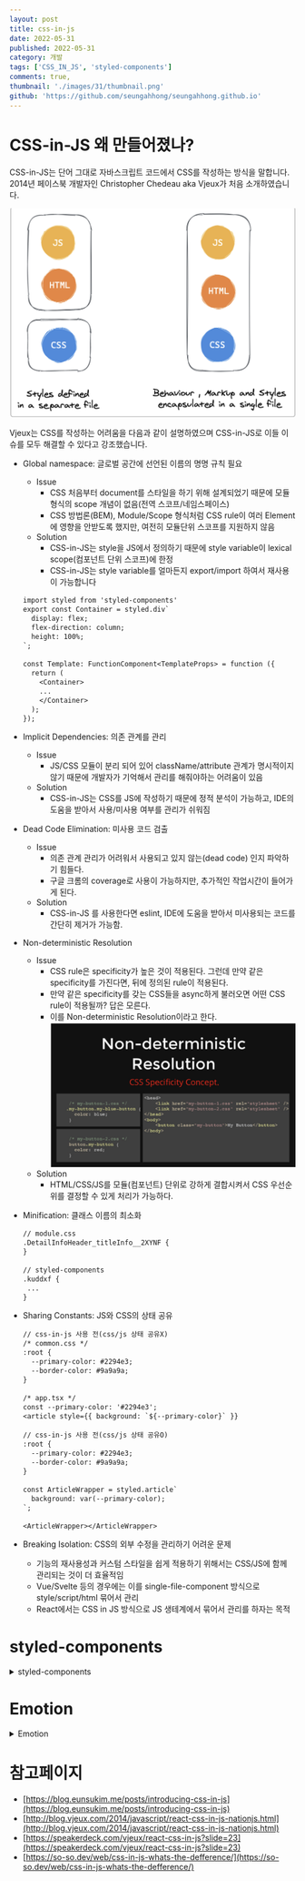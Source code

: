 ```yaml
---
layout: post
title: css-in-js
date: 2022-05-31
published: 2022-05-31
category: 개발
tags: ['CSS_IN_JS', 'styled-components']
comments: true,
thumbnail: './images/31/thumbnail.png'
github: 'https://github.com/seungahhong/seungahhong.github.io'
---
```


# CSS-in-JS 왜 만들어졌나?

CSS-in-JS는 단어 그대로 자바스크립트 코드에서 CSS를 작성하는 방식을 말합니다. 2014년 페이스북 개발자인 Christopher Chedeau aka Vjeux가 처음 소개하였습니다.

![Untitled](./images/31/Untitled.png)

Vjeux는 CSS를 작성하는 어려움을 다음과 같이 설명하였으며 CSS-in-JS로 이들 이슈를 모두 해결할 수 있다고 강조했습니다.

- Global namespace: 글로벌 공간에 선언된 이름의 명명 규칙 필요

  - Issue
    - CSS 처음부터 document를 스타일을 하기 위해 설계되었기 때문에 모듈형식의 scope 개념이 없음(전역 스코프/네임스페이스)
    - CSS 방법론(BEM), Module/Scope 형식처럼 CSS rule이 여러 Element에 영향을 안받도록 했지만, 여전히 모듈단위 스코프를 지원하지 않음
  - Solution
    - CSS-in-JS는 style을 JS에서 정의하기 때문에 style variable이 lexical scope(컴포넌트 단위 스코프)에 한정
    - CSS-in-JS는 style variable를 얼마든지 export/import 하여서 재사용이 가능합니다

  ```tsx
  import styled from 'styled-components'
  export const Container = styled.div`
    display: flex;
    flex-direction: column;
    height: 100%;
  `;

  const Template: FunctionComponent<TemplateProps> = function ({
    return (
      <Container>
      ...
      </Container>
    );
  });
  ```

- Implicit Dependencies: 의존 관계를 관리
  - Issue
    - JS/CSS 모듈이 분리 되어 있어 className/attribute 관계가 명시적이지 않기 때문에 개발자가 기억해서 관리를 해줘야하는 어려움이 있음
  - Solution
    - CSS-in-JS는 CSS를 JS에 작성하기 때문에 정적 분석이 가능하고, IDE의 도움을 받아서 사용/미사용 여부를 관리가 쉬워짐
- Dead Code Elimination: 미사용 코드 검출
  - Issue
    - 의존 관계 관리가 어려워서 사용되고 있지 않는(dead code) 인지 파악하기 힘들다.
    - 구글 크롬의 coverage로 사용이 가능하지만, 추가적인 작업시간이 들어가게 된다.
  - Solution
    - CSS-in-JS 를 사용한다면 eslint, IDE에 도움을 받아서 미사용되는 코드를 간단히 제거가 가능함.
- Non-deterministic Resolution
  - Issue
    - CSS rule은 specificity가 높은 것이 적용된다. 그런데 만약 같은 specificity를 가진다면, 뒤에 정의된 rule이 적용된다.
    - 만약 같은 specificity를 갖는 CSS들을 async하게 불러오면 어떤 CSS rule이 적용될까? 답은 모른다.
    - 이를 Non-deterministic Resolution이라고 한다.
      ![Untitled](./images/31/Untitled1.png)
  - Solution
    - HTML/CSS/JS를 모듈(컴포넌트) 단위로 강하게 결합시켜서 CSS 우선순위를 결정할 수 있게 처리가 가능하다.
- Minification: 클래스 이름의 최소화

  ```tsx
  // module.css
  .DetailInfoHeader_titleInfo__2XYNF {
  }

  // styled-components
  .kuddxf {
   ...
  }
  ```

- Sharing Constants: JS와 CSS의 상태 공유

  ```tsx
  // css-in-js 사용 전(css/js 상태 공유X)
  /* common.css */
  :root {
    --primary-color: #2294e3;
    --border-color: #9a9a9a;
  }

  /* app.tsx */
  const --primary-color: '#2294e3';
  <article style={{ background: `${--primary-color}` }}

  // css-in-js 사용 전(css/js 상태 공유O)
  :root {
    --primary-color: #2294e3;
    --border-color: #9a9a9a;
  }

  const ArticleWrapper = styled.article`
    background: var(--primary-color);
  `;

  <ArticleWrapper></ArticleWrapper>

  ```

- Breaking Isolation: CSS의 외부 수정을 관리하기 어려운 문제
  - 기능의 재사용성과 커스텀 스타일을 쉽게 적용하기 위해서는 CSS/JS에 함께 관리되는 것이 더 효율적임
  - Vue/Svelte 등의 경우에는 이를 single-file-component 방식으로 style/script/html 묶어서 관리
  - React에서는 CSS in JS 방식으로 JS 생테계에서 묶어서 관리를 하자는 목적

# styled-components

<details>
  <summary>styled-components</summary>

**설치**

```bash
$ npm install styled-components
# or
$ yarn add styled-components
```

기본사용법( sass 문법 지원 )

```jsx
import React from 'react';
import styled from 'styled-components';

const Circle = styled.div`
  width: 5rem;
  height: 5rem;
  background: black;
  border-radius: 50%;

  > a {
    color: #bfcbd9;
    text-decoration: none;
  }

  &:hover {
    opacity: 0.1;
  }
`;

export const AutoLayoutStyle = css`
  width: 100%;
  height: 100%;
`;

function App() {
  return <Circle />;
}

export default App;
```

Sass - lighten() 또는 darken() : polished

```
yarn add polished

import React from 'react';
import styled from 'styled-components';
import { darken, lighten } from 'polished';

const StyledButton = styled.button`
  background: darken($w9-color-primary, 20%); - scss

  /* 색상 */
  background: #228be6;
  &:hover {
    background: ${lighten(0.1, '#228be6')}; - polished
  }
  &:active {
    background: ${darken(0.1, '#228be6')}; - polished
  }

`;

function Button({ children, ...rest }) {
  return <StyledButton {...rest}>{children}</StyledButton>;
}

export default Button;
```

전역스타일을 적용할 경우 ThemeProvider

스타일링을 시작하기 앞서, 자주 사용하게 될 색상 코드, 사이즈, 폰트, 미디어 쿼리 등의 정보를 변수로 생성해 사용하면 일관적인 스타일 관리가 가능합니다

```jsx
import React from 'react';
import styled, { ThemeProvider } from 'styled-components';
import Button from './components/Button';

const AppBlock = styled.div`
  width: 512px;
  margin: 0 auto;
  margin-top: 4rem;
  border: 1px solid black;
  padding: 1rem;
`;

function App() {
  return (
    <ThemeProvider
      theme={{
        palette: {
          blue: '#228be6',
          gray: '#495057',
          pink: '#f06595',
        },
      }}
    >
      <AppBlock>
        <Button color="gray">BUTTON</Button>
        <Button color="gray">BUTTON</Button>
        <Button color="pink">BUTTON</Button>
      </AppBlock>
    </ThemeProvider>
  );
}

export default App;
```

컴포넌트 상속

```jsx
export const TileDiv = styled.div`
  display: flex;
  flex: 1;
  margin: 0 auto;
  max-width: 1550px;
`;

import { TileDiv } from './styles/CommonStyle';

const ContactDiv = styled(TileDiv)`
  flex-direction: column;
  padding: 5px;
  box-sizing: border-box;
`;
```

css 삽입

```jsx
export const AutoLayoutStyle = css`
  width: 100%;
  height: 100%;
`;

export const DirectSizeStyle = ({ width, height }) => css`
  width: ${width};
  min-width: ${width};
  height: ${height};
  min-height: ${height};
`;

import { AutoLayoutStyle } from './styles/CommonStyle';
const IntroduceDiv = styled.div`
  ${AutoLayoutStyle};
  ${DirectSizeStyle({ width: '200px', height: '200px' })};
`;

const CompItemContentTitleDiv = styled.div`
  display: flex;
  color: #008073;
  font-size: 20px;
  font-weight: 600;

  ${css`
    > span {
      cursor: pointer;
      height: 12px;
      padding-bottom: 10px;
      &:hover {
        border-bottom: 2px solid #008073;
      }
    }
  `}
`;
```

데이터 삽입(특히, 이미지)

```jsx
import HomeImg from '../../imgs/bg-home.jpg';
const HomeBody = styled.div`
  background: url(${HomeImg}) no-repeat center center;
`;
```

props 전달 및 분기처리

```jsx
const SideBarDiv = styled.div`
  ${AutoLayoutStyle};
  max-width: ${props => (props.isSidebarOpen ? '170px' : '0px')};
  max-width: ${props => (props.isSidebarOpen ? '170px' : '0px')};
`;

function SideBar({ isSidebarOpen }) {
  return <SideBarDiv isSidebarOpen={isSidebarOpen} />;
}
```

attribute 처리

```jsx
import circle from '../../../imgs/circle.svg';
export const ListItemCircleImg = styled.img.attrs({
  src: circle,
  alt: '',
})`
  margin-right: 5px;
`;

const PasswordInput = styled.input.attrs(props => ({
  // Every <PasswordInput /> should be type="password"
  type: 'password',
}))``;
```

전역스타일 처리(createGlobalStyle)

```jsx
import React from "react";
    import styled, { createGlobalStyle } from "styled-components";

    const GlobalStyle = createGlobalStyle`
			*, *::before, *::after {
			    box-sizing: border-box;
			  }
      body {
        margin: 50px;
        padding: 50px;
        background-color: black;
      }
    `;
    ...
    const App = () => {
      return (
        <Container>
          <GlobalStyle />
          <Button>버튼1</Button>
          <Button color="red">버튼2</Button>
        </Container>
      );
    };

import theme from '/src/styles/theme'

return (
    <ThemeProvider theme={theme}>
      <GlobalStyle />
      <Header switchTheme={switchTheme} />
      <Container currentThemeText={currentThemeText} />
    </ThemeProvider>
  );

const GlobalStyle = createGlobalStyle`
    ${reset};
    ${customReset};

    html {
      font-size: 62.5%; //1rem = 10px;
    }

    ${({ theme }) => {
      return css`
        body {
          font-family: ${theme.fonts.family.base};
          font-weight: ${theme.fonts.weight.normal};
          font-size: ${theme.fonts.size.base};
        }
      `;
    }}
`;
```

animations

```jsx
// Create the keyframes
const rotate = keyframes`
  from {
    transform: rotate(0deg);
  }

  to {
    transform: rotate(360deg);
  }
`;

// Here we create a component that will rotate everything we pass in over two seconds
const Rotate = styled.div`
  display: inline-block;
  animation: ${rotate} 2s linear infinite;
  padding: 2rem 1rem;
  font-size: 1.2rem;
`;

render(<Rotate>&lt; 💅🏾 &gt;</Rotate>);
```

SCSS import 가능

```jsx
import { createGlobalStyle, css } from 'styled-components';
import reset from 'styled-reset';
import customReset from './customReset.scss'; // waffle에 scss 도입가능한지 확인??

const GlobalStyle = createGlobalStyle`
    ${reset};
    ${customReset};

    html {
      font-size: 62.5%; //1rem = 10px;
    }

    ${({ theme }) => {
      return css`
        body {
          font-family: ${theme.fonts.family.base};
          font-weight: ${theme.fonts.weight.normal};
          font-size: ${theme.fonts.size.base};
        }
      `;
    }}
`;

export default GlobalStyle;
```

</details>

# Emotion

<details>
  <summary>Emotion</summary>

![Untitled](./images/31/Untitled2.png)

- styled-components 와 비슷한 CSS-in-JS 라이브러리
- material-ui(v5) - emotion 적용
  - [https://hoontae24.github.io/19](https://hoontae24.github.io/19)
- [https://www.howdy-mj.me/css/emotion.js-intro/](https://www.howdy-mj.me/css/emotion.js-intro/)
- [https://emotion.sh/docs/introduction](https://emotion.sh/docs/introduction)
- [https://hoontae24.github.io/19](https://hoontae24.github.io/19)

</details>

# **참고페이지**

- [https://blog.eunsukim.me/posts/introducing-css-in-js](https://blog.eunsukim.me/posts/introducing-css-in-js)
- [http://blog.vjeux.com/2014/javascript/react-css-in-js-nationjs.html](http://blog.vjeux.com/2014/javascript/react-css-in-js-nationjs.html)
- [https://speakerdeck.com/vjeux/react-css-in-js?slide=23](https://speakerdeck.com/vjeux/react-css-in-js?slide=23)
- [https://so-so.dev/web/css-in-js-whats-the-defference/](https://so-so.dev/web/css-in-js-whats-the-defference/)
